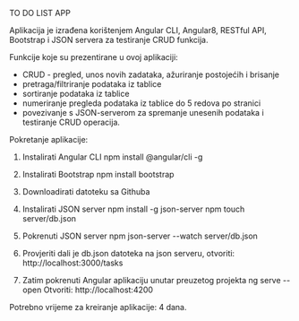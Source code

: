 TO DO LIST APP

Aplikacija je izrađena korištenjem Angular CLI, Angular8, RESTful API, Bootstrap i JSON servera za testiranje CRUD funkcija.

Funkcije koje su prezentirane u ovoj aplikaciji:
- CRUD - pregled, unos novih zadataka, ažuriranje postojećih i brisanje
- pretraga/filtriranje podataka iz tablice
- sortiranje podataka iz tablice
- numeriranje pregleda podataka iz tablice do 5 redova po stranici
- povezivanje s JSON-serverom za spremanje unesenih podataka i testiranje CRUD operacija.

Pokretanje aplikacije:

1. Instalirati Angular CLI
npm install @angular/cli -g

2. Instalirati Bootstrap
npm install bootstrap

3. Downloadirati datoteku sa Githuba

4. Instalirati JSON server
npm install -g json-server
npm touch server/db.json 

5. Pokrenuti JSON server
npm json-server --watch server/db.json

5. Provjeriti dali je db.json datoteka na json serveru, otvoriti: http://localhost:3000/tasks

6. Zatim pokrenuti Angular aplikaciju unutar preuzetog projekta
ng serve --open
Otvoriti: http://localhost:4200


Potrebno vrijeme za kreiranje aplikacije: 4 dana.

